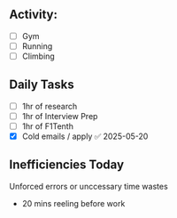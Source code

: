 ## **Activity:**
 - [ ] Gym
 - [ ] Running
 - [ ] Climbing

## **Daily Tasks**
- [ ] 1hr of research
- [ ] 1hr of Interview Prep
- [ ] 1hr of F1Tenth
- [x] Cold emails / apply ✅ 2025-05-20

## **Inefficiencies Today**
Unforced errors or unccessary time wastes
- 20 mins reeling before work